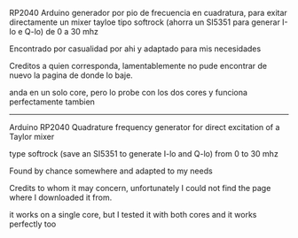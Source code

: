 RP2040 Arduino generador por pio de frecuencia en cuadratura, para exitar directamente un mixer tayloe
tipo softrock (ahorra un SI5351 para generar I-lo e Q-lo) de 0 a 30 mhz

Encontrado por casualidad por ahi y adaptado para mis necesidades

Creditos a quien corresponda, lamentablemente no pude encontrar de nuevo la pagina  de donde lo baje.

anda en un solo core, pero lo probe con los dos cores y funciona perfectamente tambien

*********************

Arduino RP2040 Quadrature frequency generator for direct excitation of a Taylor mixer

type softrock (save an SI5351 to generate I-lo and Q-lo) from 0 to 30 mhz

Found by chance somewhere and adapted to my needs

Credits to whom it may concern, unfortunately I could not find the page where I downloaded it from.

it works on a single core, but I tested it with both cores and it works perfectly too

